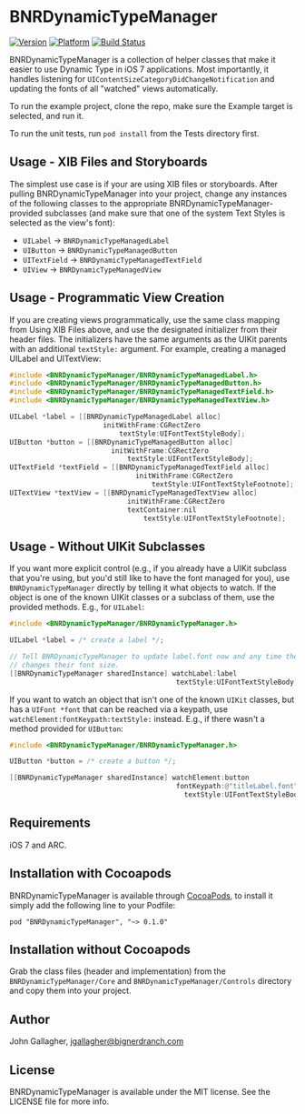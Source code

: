 # BNRDynamicTypeManager

[![Version](http://cocoapod-badges.herokuapp.com/v/BNRDynamicTypeManager/badge.png)](http://cocoadocs.org/docsets/BNRDynamicTypeManager)
[![Platform](http://cocoapod-badges.herokuapp.com/p/BNRDynamicTypeManager/badge.png)](http://cocoadocs.org/docsets/BNRDynamicTypeManager)
[![Build Status](https://travis-ci.org/bignerdranch/BNRDynamicTypeManager.png)](https://travis-ci.org/bignerdranch/BNRDynamicTypeManager)

BNRDynamicTypeManager is a collection of helper classes that make it easier to use Dynamic Type in iOS 7 applications. Most importantly, it handles listening for  `UIContentSizeCategoryDidChangeNotification` and updating the fonts of all "watched" views automatically.

To run the example project, clone the repo, make sure the Example target is selected, and run it.

To run the unit tests, run `pod install` from the Tests directory first.

## Usage - XIB Files and Storyboards

The simplest use case is if your are using XIB files or storyboards. After pulling BNRDynamicTypeManager into your project, change any instances of the following classes to the appropriate BNRDynamicTypeManager-provided subclasses (and make sure that one of the system Text Styles is selected as the view's font):

* `UILabel` → `BNRDynamicTypeManagedLabel`
* `UIButton` → `BNRDynamicTypeManagedButton`
* `UITextField` → `BNRDynamicTypeManagedTextField`
* `UIView` → `BNRDynamicTypeManagedView`

## Usage - Programmatic View Creation

If you are creating views programmatically, use the same class mapping from Using XIB Files above, and use the designated initializer from their header files. The initializers have the same arguments as the UIKit parents with an additional `textStyle:` argument. For example, creating a managed UILabel and UITextView:

```objective-c
#include <BNRDynamicTypeManager/BNRDynamicTypeManagedLabel.h>
#include <BNRDynamicTypeManager/BNRDynamicTypeManagedButton.h>
#include <BNRDynamicTypeManager/BNRDynamicTypeManagedTextField.h>
#include <BNRDynamicTypeManager/BNRDynamicTypeManagedTextView.h>

UILabel *label = [[BNRDynamicTypeManagedLabel alloc]
                       initWithFrame:CGRectZero
                           textStyle:UIFontTextStyleBody];
UIButton *button = [[BNRDynamicTypeManagedButton alloc]
                         initWithFrame:CGRectZero
                             textStyle:UIFontTextStyleBody];
UITextField *textField = [[BNRDynamicTypeManagedTextField alloc]
                               initWithFrame:CGRectZero
                                   textStyle:UIFontTextStyleFootnote];
UITextView *textView = [[BNRDynamicTypeManagedTextView alloc]
                             initWithFrame:CGRectZero
                             textContainer:nil
                                 textStyle:UIFontTextStyleFootnote];
```

## Usage - Without UIKit Subclasses

If you want more explicit control (e.g., if you already have a UIKit subclass that you're using, but you'd still like to have the font managed for you), use `BNRDynamicTypeManager` directly by telling it what objects to watch. If the object is one of the known UIKit classes or a subclass of them, use the provided methods. E.g., for `UILabel`:

```objective-c
#include <BNRDynamicTypeManager/BNRDynamicTypeManager.h>

UILabel *label = /* create a label */;

// Tell BNRDynamicTypeManager to update label.font now and any time the user
// changes their font size.
[[BNRDynamicTypeManager sharedInstance] watchLabel:label
                                         textStyle:UIFontTextStyleBody];
```

If you want to watch an object that isn't one of the known `UIKit` classes, but has a `UIFont *font` that can be reached via a keypath, use `watchElement:fontKeypath:textStyle:` instead. E.g., if there wasn't a method provided for `UIButton`:

```objective-c
#include <BNRDynamicTypeManager/BNRDynamicTypeManager.h>

UIButton *button = /* create a button */;

[[BNRDynamicTypeManager sharedInstance] watchElement:button
                                         fontKeypath:@"titleLabel.font"
                                           textStyle:UIFontTextStyleBody];
```

## Requirements

iOS 7 and ARC.

## Installation with Cocoapods

BNRDynamicTypeManager is available through [CocoaPods](http://cocoapods.org), to install
it simply add the following line to your Podfile:

    pod "BNRDynamicTypeManager", "~> 0.1.0"

## Installation without Cocoapods

Grab the class files (header and implementation) from the `BNRDynamicTypeManager/Core` and `BNRDynamicTypeManager/Controls` directory and copy them into your project.
## Author

John Gallagher, jgallagher@bignerdranch.com

## License

BNRDynamicTypeManager is available under the MIT license. See the LICENSE file for more info.
